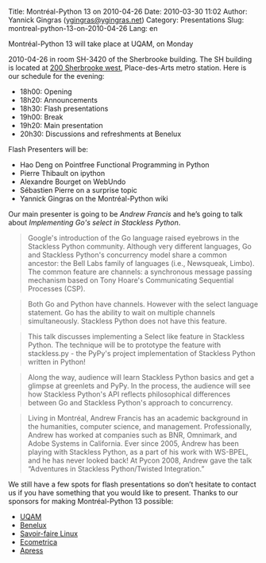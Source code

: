 Title: Montréal-Python 13 on 2010-04-26
Date: 2010-03-30 11:02
Author: Yannick Gingras (ygingras@ygingras.net)
Category: Presentations
Slug: montreal-python-13-on-2010-04-26
Lang: en

<!--:en-->Montréal-Python 13 will take place at UQAM, on Monday
2010-04-26 in room SH-3420 of the Sherbrooke building. The SH building
is located at [200 Sherbrooke west][], Place-des-Arts metro station.
Here is our schedule for the evening:

-   18h00: Opening
-   18h20: Announcements
-   18h30: Flash presentations
-   19h00: Break
-   19h20: Main presentation
-   20h30: Discussions and refreshments at Benelux

Flash Presenters will be:

-   Hao Deng on Pointfree Functional Programming in Python
-   Pierre Thibault on ipython
-   Alexandre Bourget on WebUndo
-   Sébastien Pierre on a surprise topic
-   Yannick Gingras on the Montréal-Python wiki

Our main presenter is going to be *Andrew Francis* and he’s going to
talk about *Implementing Go's select in Stackless Python*.

> Google's introduction of the Go language raised eyebrows in the
> Stackless Python community. Although very different languages, Go and
> Stackless Python's concurrency model share a common ancestor: the Bell
> Labs family of languages (i.e., Newsqueak, Limbo). The common feature
> are channels: a synchronous message passing mechanism based on Tony
> Hoare's Communicating Sequential Processes (CSP).

> Both Go and Python have channels. However with the select language
> statement. Go has the ability to wait on multiple channels
> simultaneously. Stackless Python does not have this feature.

> This talk discusses implementing a Select like feature in Stackless
> Python. The technique will be to prototype the feature with
> stackless.py - the PyPy's project implementation of Stackless Python
> written in Python!

> Along the way, audience will learn Stackless Python basics and get a
> glimpse at greenlets and PyPy. In the process, the audience will see
> how Stackless Python's API reflects philosophical differences between
> Go and Stackless Python's approach to concurrency.

> Living in Montréal, Andrew Francis has an academic background in the
> humanities, computer science, and management. Professionally, Andrew
> has worked at companies such as BNR, Omnimark, and Adobe Systems in
> California. Ever since 2005, Andrew has been playing with Stackless
> Python, as a part of his work with WS-BPEL, and he has never looked
> back! At Pycon 2008, Andrew gave the talk “Adventures in Stackless
> Python/Twisted Integration.”

We still have a few spots for flash presentations so don’t hesitate to
contact us if you have something that you would like to present. Thanks
to our sponsors for making Montréal-Python 13 possible:

-   [UQAM][]
-   [Benelux][]
-   [Savoir-faire Linux][]
-   [Ecometrica][]
-   [Apress][]

  [200 Sherbrooke west]: http://www.uqam.ca/campus/pavillons/sh.htm
  [UQAM]: http://uqam.ca
  [Benelux]: http://www.brasseriebenelux.com/
  [Savoir-faire Linux]: http://savoirfairelinux.com/
  [Ecometrica]: http://ecometrica.ca
  [Apress]: http://apress.com/
